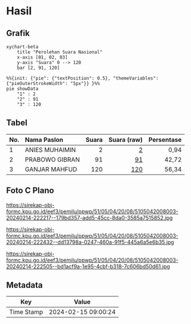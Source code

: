 # Hasil

## Grafik

```mermaid
xychart-beta
    title "Perolehan Suara Nasional"
    x-axis [01, 02, 03]
    y-axis "Suara" 0 --> 120
    bar [2, 91, 120]
```

```mermaid
%%{init: {"pie": {"textPosition": 0.5}, "themeVariables": {"pieOuterStrokeWidth": "5px"}} }%%
pie showData
    "1" : 2
    "2" : 91
    "3" : 120
```

## Tabel

| No. | Nama Paslon    | Suara | Suara (raw) | Persentase |
|:--- |:-------------- | -----:| -----------:| ----------:|
| 1   | ANIES MUHAIMIN | 2     | [2][p-1]    | 0,94       |
| 2   | PRABOWO GIBRAN | 91    | [91][p-2]   | 42,72      |
| 3   | GANJAR MAHFUD  | 120   | [120][p-3]  | 56,34      |


[p-1]: https://github.com/gigit-pemilu/pemilu-2024/blob/main/pilpres/hitung-suara/sub/51-bali/sub/05-klungkung/sub/04-dawan/sub/2008-pesinggahan/sub/003-tps/sub/paslon-1.txt
[p-2]: https://github.com/gigit-pemilu/pemilu-2024/blob/main/pilpres/hitung-suara/sub/51-bali/sub/05-klungkung/sub/04-dawan/sub/2008-pesinggahan/sub/003-tps/sub/paslon-2.txt
[p-3]: https://github.com/gigit-pemilu/pemilu-2024/blob/main/pilpres/hitung-suara/sub/51-bali/sub/05-klungkung/sub/04-dawan/sub/2008-pesinggahan/sub/003-tps/sub/paslon-3.txt

## Foto C Plano

https://sirekap-obj-formc.kpu.go.id/eef3/pemilu/ppwp/51/05/04/20/08/5105042008003-20240214-222217--179bd357-add5-45cc-8da0-3585a7515852.jpg

https://sirekap-obj-formc.kpu.go.id/eef3/pemilu/ppwp/51/05/04/20/08/5105042008003-20240214-222432--dd13798a-0247-460a-91f5-445a6a5e6b35.jpg

https://sirekap-obj-formc.kpu.go.id/eef3/pemilu/ppwp/51/05/04/20/08/5105042008003-20240214-222505--bd1acf9a-1e95-4cbf-b318-7c606bd50d61.jpg


## Metadata

| Key        | Value               |
| ---------- | ------------------- |
| Time Stamp | 2024-02-15 09:00:24 |



